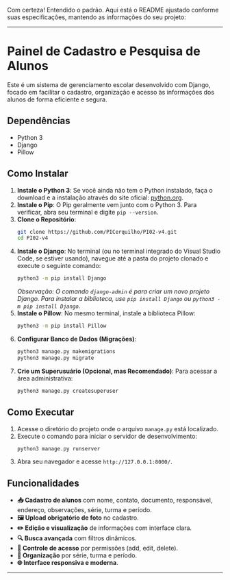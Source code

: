 Com certeza! Entendido o padrão. Aqui está o README ajustado conforme suas especificações, mantendo as informações do seu projeto:

---

# Painel de Cadastro e Pesquisa de Alunos

Este é um sistema de gerenciamento escolar desenvolvido com Django, focado em facilitar o cadastro, organização e acesso às informações dos alunos de forma eficiente e segura.

## Dependências
*   Python 3
*   Django
*   Pillow

## Como Instalar
1.  **Instale o Python 3**: Se você ainda não tem o Python instalado, faça o download e a instalação através do site oficial: [python.org](https://www.python.org/).
2.  **Instale o Pip**: O Pip geralmente vem junto com o Python 3. Para verificar, abra seu terminal e digite `pip --version`.
3.  **Clone o Repositório**:
    ```bash
    git clone https://github.com/PICerquilho/PI02-v4.git
    cd PI02-v4
    ```
4.  **Instale o Django**: No terminal (ou no terminal integrado do Visual Studio Code, se estiver usando), navegue até a pasta do projeto clonado e execute o seguinte comando:
    ```bash
    python3 -m pip install Django
    ```
    *Observação: O comando `django-admin` é para criar um novo projeto Django. Para instalar a biblioteca, use `pip install Django` ou `python3 -m pip install Django`.*
5.  **Instale o Pillow**: No mesmo terminal, instale a biblioteca Pillow:
    ```bash
    python3 -m pip install Pillow
    ```
6.  **Configurar Banco de Dados (Migrações)**:
    ```bash
    python3 manage.py makemigrations
    python3 manage.py migrate
    ```
7.  **Crie um Superusuário (Opcional, mas Recomendado)**: Para acessar a área administrativa:
    ```bash
    python3 manage.py createsuperuser
    ```

## Como Executar
1.  Acesse o diretório do projeto onde o arquivo `manage.py` está localizado.
2.  Execute o comando para iniciar o servidor de desenvolvimento:
    ```bash
    python3 manage.py runserver
    ```
3.  Abra seu navegador e acesse `http://127.0.0.1:8000/`.

## Funcionalidades
*   **📥 Cadastro de alunos** com nome, contato, documento, responsável, endereço, observações, série, turma e período.
*   **🖼️ Upload obrigatório de foto** no cadastro.
*   **✏️ Edição e visualização** de informações com interface clara.
*   **🔍 Busca avançada** com filtros dinâmicos.
*   **🔐 Controle de acesso** por permissões (add, edit, delete).
*   **📂 Organização** por série, turma e período.
*   **🌐 Interface responsiva e moderna**.

---

